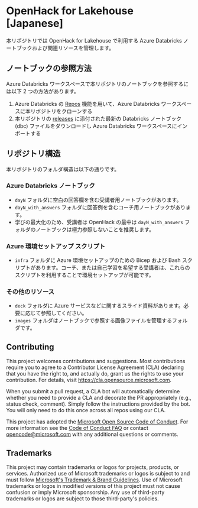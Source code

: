# OpenHack for Lakehouse [Japanese]
本リポジトリでは OpenHack for Lakehouse で利用する Azure Databricks ノートブックおよび関連リソースを管理します。

## ノートブックの参照方法
Azure Databricks ワークスペースで本リポジトリのノートブックを参照するには以下 2 つの方法があります。

1. Azure Databricks の [Repos](https://learn.microsoft.com/ja-jp/azure/databricks/repos/) 機能を用いて、Azure Databricks ワークスペースに本リポジトリをクローンする
2. 本リポジトリの [releases](https://github.com/microsoft/openhack-for-lakehouse-japanese/releases) に添付された最新の Databricks ノートブック (dbc) ファイルをダウンロードし Azure Databricks ワークスペースにインポートする

## リポジトリ構造
本リポジトリのフォルダ構造は以下の通りです。

### Azure Databricks ノートブック
- `dayN` フォルダに空白の回答欄を含む受講者用ノートブックがあります。
- `dayN_with_answers` フォルダに回答例を含むコーチ用ノートブックがあります。
- 学びの最大化のため、受講者は OpenHack の最中は `dayN_with_answers` フォルダのノートブックは極力参照しないことを推奨します。

### Azure 環境セットアップ スクリプト
- `infra` フォルダに Azure 環境セットアップのための Bicep および Bash スクリプトがあります。コーチ、または自己学習を希望する受講者は、これらのスクリプトを利用することで環境セットアップが可能です。

### その他のリソース
- `deck` フォルダに Azure サービスなどに関するスライド資料があります。必要に応じて参照してください。
- `images` フォルダはノートブックで参照する画像ファイルを管理するフォルダです。

## Contributing
This project welcomes contributions and suggestions.  Most contributions require you to agree to a
Contributor License Agreement (CLA) declaring that you have the right to, and actually do, grant us
the rights to use your contribution. For details, visit https://cla.opensource.microsoft.com.

When you submit a pull request, a CLA bot will automatically determine whether you need to provide
a CLA and decorate the PR appropriately (e.g., status check, comment). Simply follow the instructions
provided by the bot. You will only need to do this once across all repos using our CLA.

This project has adopted the [Microsoft Open Source Code of Conduct](https://opensource.microsoft.com/codeofconduct/).
For more information see the [Code of Conduct FAQ](https://opensource.microsoft.com/codeofconduct/faq/) or
contact [opencode@microsoft.com](mailto:opencode@microsoft.com) with any additional questions or comments.

## Trademarks
This project may contain trademarks or logos for projects, products, or services. Authorized use of Microsoft 
trademarks or logos is subject to and must follow 
[Microsoft's Trademark & Brand Guidelines](https://www.microsoft.com/en-us/legal/intellectualproperty/trademarks/usage/general).
Use of Microsoft trademarks or logos in modified versions of this project must not cause confusion or imply Microsoft sponsorship.
Any use of third-party trademarks or logos are subject to those third-party's policies.
